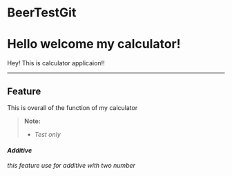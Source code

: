 # BeerTestGit

Hello welcome my calculator!
===================
Hey! This is calculator applicaion!!

----------


Feature
-------------
This is overall of the function of my calculator
> **Note:**
> - <i class="icon-cog">  Test only

#### <i class="icon-file"></i> Additive
this feature use for additive with two number

